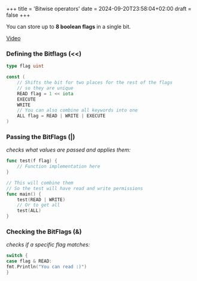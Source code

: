 +++
title = 'Bitwise operators'
date = 2024-09-20T23:58:04+02:00
draft = false
+++




You can store up to **8 boolean flags** in a single bit.

[Video](https://www.youtube.com/watch?v=igIjGxF2J-w)


### Defining the Bitflags (<<)

```go
type flag uint

const (
    // Shifts the bit for two places for the rest of the flags 
    // so they are unique 
    READ flag = 1 << iota 
    EXECUTE
    WRITE 
    // You can also combine all keywords into one 
    ALL flag = READ | WRITE | EXECUTE
)
```

### Passing the BitFlags (|)

 *checks what values are passed and applies them:*

```go
func test(f flag) {
    // Function implementation here
}

// This will combine them 
// So the test will have read and write permissions
func main() {
    test(READ | WRITE)
    // Or to get all 
    test(ALL)
}
```

### Checking the BitFlags (&)
*checks if a specific flag matches:*

```go
switch {
case flag & READ:
fmt.Println("You can read :)")
}
```


